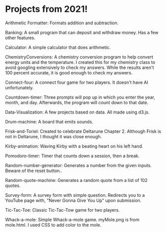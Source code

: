 # Projects from 2021!

Arithmetic Formatter: Formats addition and subtraction.

Banking: A small program that can deposit and withdraw money. Has a few other features.

Calculator: A simple calculator that does arithmetic.

ChemistryConversions: A chemistry conversion program to help convert energy units and the temperature. I created this for my chemistry class to avoid googling extensively to check my answers. While the results aren't 100 percent accurate, it is good enough to check my answers.

Connect-four: A connect four game for two players. It doesn't have AI unfortunately.

Countdown-timer: Three prompts will pop up in which you enter the year, month, and day. Afterwards, the program will count down to that date.

Data-Visualization: A few projects based on data. All made using d3.js.

Drum-machine: A board that emits sounds.

Frisk-and-Toriel: Created to celebrate Deltarune Chapter 2. Although Frisk is not in Deltarune, I thought it was close enough.

Kirby-animation: Waving Kirby with a beating heart on his left hand.

Pomodoro-timer: Timer that counts down a session, then a break.

Random-number-generator: Generates a number from the given inputs. Beware of the reset button..

Random-quote-machine: Generates a random quote from a list of 102 quotes.

Survey-form: A survey form with simple question. Redirects you to a YouTube page with, "Never Gonna Give You Up" upon submission.

Tic-Tac-Toe: Classic Tic-Tac-Tow game for two players.

Whack-a-mole: Simple Whack-a-mole game. myMole.png is from mole.html. I used CSS to add color to the mole.
